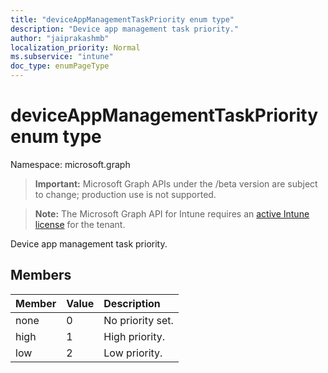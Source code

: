 ```yaml
---
title: "deviceAppManagementTaskPriority enum type"
description: "Device app management task priority."
author: "jaiprakashmb"
localization_priority: Normal
ms.subservice: "intune"
doc_type: enumPageType
---
```


# deviceAppManagementTaskPriority enum type

Namespace: microsoft.graph
> **Important:** Microsoft Graph APIs under the /beta version are subject to change; production use is not supported.

> **Note:** The Microsoft Graph API for Intune requires an [active Intune license](https://go.microsoft.com/fwlink/?linkid=839381) for the tenant.


Device app management task priority.

## Members
|Member|Value|Description|
|:---|:---|:---|
|none|0|No priority set.|
|high|1|High priority.|
|low|2|Low priority.|
